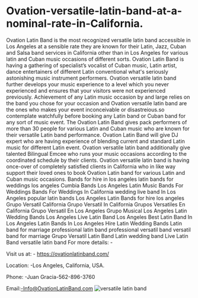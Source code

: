 # Ovation-versatile-latin-band-at-a-nominal-rate-in-California.
Ovation Latin Band is the most recognized versatile latin band accessible in Los Angeles at a sensible rate they are known for their Latin, Jazz, Cuban and Salsa band services in California other than in Los Angeles for various latin and Cuban music occasions of different sorts. Ovation Latin Band is having a gathering of specialist’s vocalist of Cuban music, Latin artist, dance entertainers of different Latin conventional what's seriously astonishing music instrument performers.
Ovation versatile latin band further develops your music experience to a level which you never experienced and ensures that your visitors were not experienced previously. Achievement of any Latin music occasion by and large relies on the band you chose for your occasion and Ovation versatile latin band are the ones who makes your event inconceivable or disastreious.so contemplate watchfully before booking any Latin band or Cuban band for any sort of music event.
The Ovation Latin Band gives pack performers of more than 30 people for various Latin and Cuban music who are known for their versatile Latin band performance. Ovation Latin Band will give DJ expert who are having experience of blending current and standard Latin music for different Latin event. Ovation versatile latin band additionally give talented Bilingual Emcee who runs your music occasions according to the coordinated schedule by their clients.
Ovation versatile latin band is having once-over of completely satisfied clients in California who in like way support their loved ones to book Ovation Latin band for various Latin and Cuban music occasions.
Bands for hire in los angeles
latin bands for weddings los angeles
Cumbia Bands Los Angeles
Latin Music Bands For Weddings
Bands For Weddings In California
wedding live band In Los Angeles
popular latin bands Los Angeles
Latin Bands for hire los angeles
Grupo Versatil California
Grupo Versatil In California
Grupos Versatiles En California
Grupo Versatil En Los Angeles
Grupo Musical Los Angeles
Latin Wedding Bands Los Angeles
Live Latin Band Los Angeles
Best Latin Band In Los Angeles
Latin Bands In Los Angeles
Hire Latin Wedding Bands
Latin band for marriage
professional latin band
professional versatil band
versatil band for marriage
Grupo Versatil
Latin Band
Latin wedding band
Live Latin Band
versatile latin band
For more details: -

Visit us at: - https://ovationlatinband.com/

Location: -Los Angeles, California, USA.

Phone: -Juan Gracia-562-896-3760

Email:-Info@OvationLatinBand.com
![versatile latin band](https://user-images.githubusercontent.com/91527248/152306196-fcbe8891-7a63-4d06-b5bc-5d3cebcfc95f.jpeg)

